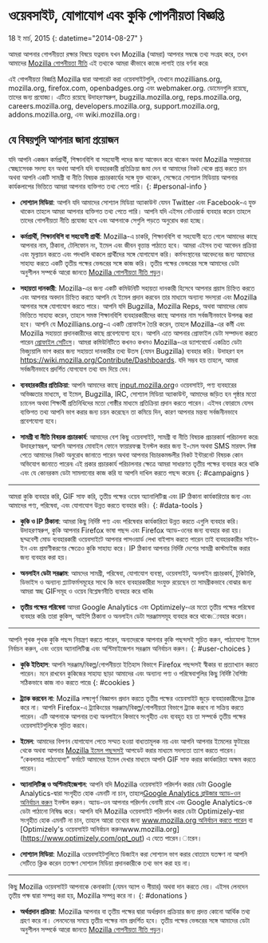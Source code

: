 # ওয়েবসাইট, যোগাযোগ এবং কুকি গোপনীয়তা বিজ্ঞপ্তি

18 ই মার্চ, 2015
{: datetime="2014-08-27" }

আমরা আপনার গোপনীয়তা রক্ষার বিষয়ে যত্নবান৷ যখন Mozilla (আমরা) আপনার সম্বন্ধে তথ্য সংগ্রহ করে, তখন আমাদের [Mozilla গোপনীয়তা নীতি](https://www.mozilla.org/privacy/) এই তথ্যকে আমরা কীভাবে কাজে লাগাই তার বর্ণনা করে৷

 এই গোপনীয়তা বিজ্ঞপ্তি Mozilla দ্বারা আপারেট করা ওয়েবসাইটগুলি, যেখানে mozillians.org, mozilla.org, firefox.com, openbadges.org এবং webmaker.org. ডোমেনগুলি রয়েছে, তাদের জন্য প্রযোজ্য। এটিতে রয়েছে উদাহরণস্বরুপ, bugzilla.mozilla.org, reps.mozilla.org, careers.mozilla.org, developers.mozilla.org, support.mozilla.org, addons.mozilla.org, এবং wiki.mozilla.org।

## যে বিষয়গুলি আপনার জানা প্রয়োজন

যদি আপনি একজন কর্মপ্রার্থী, শিক্ষানবিশি বা সহযোগী পদের জন্য আবেদন করে থাকেন অথবা Mozilla সম্প্রদায়ের স্বেচ্ছাসেবক সদস্য হন অথবা আপনি যদি ব্যবহারকারী প্রতিক্রিয়া জমা দেন বা আমাদের নিকট থেকে প্রাপ্ত করতে চান অথবা আপনি একটি সামগ্রী বা নীতি বিষয়ক প্রচারকার্যের সঙ্গে যুক্ত থাকেন, সেক্ষেত্রে সোশ্যাল মিডিয়ায় আপনার কার্যকলাপের ভিত্তিতে আমরা আপনার ব্যক্তিগত তথ্য পেতে পারি। 
{: #personal-info }

* **সোশ্যাল মিডিয়া**: আপনি যদি আমাদের সোশ্যাল মিডিয়া অ্যাকাউন্ট যেমন Twitter এবং Facebook-এ যুক্ত থাকেন তাহলে আমরা আপনার ব্যক্তিগত তথ্য পেতে পারি। আপনি যদি এইসব নেটওয়ার্ক ব্যবহার করেন তাহলে তাদের গোপনীয়তা নীতি প্রযোজ্য হবে এবং আপনাকে সেগুলি পড়তে অনুরোধ করা হচ্ছে।  

* **কর্মপ্রার্থী, শিক্ষানবিশি বা সহযোগী প্রার্থী**: Mozilla-এ চাকরি, শিক্ষানবিশি বা সহযোগী হতে গেলে আমাদের কাছে আপনার নাম, ঠিকানা, টেলিফোন নং, ইমেল এবং জীবন বৃত্তান্ত পাঠাতে হবে। আমরা এইসব তথ্য আবেদন প্রক্রিয়া এবং মূল্যায়ন করতে এবং পদখালি থাকলে প্রার্থীদের সঙ্গে যোগাযোগ করি। কর্মসংস্থানের আবেদনের জন্য আমাদের সাহায্য করতে একটি তৃতীয় পক্ষের ভেন্ডরের সঙ্গে কাজ করি। তৃতীয় পক্ষের ভেন্ডরের সঙ্গে আমাদের ডেটা অনুশীলন সম্পর্কে আরো জানতে [Mozilla গোপনীয়তা নীতি পড়ুন](https://www.mozilla.org/privacy/)।

* **সহায়তা দানকারী**: Mozilla-এর জন্য একটি কমিউনিটি সহায়তা দানকারী হিসেবে আপনার প্রয়াস চিহ্নিত করতে এবং আপনার অবদান চিহ্নিত করতে আপনি যে ইমেল প্রদান করবেন তার মাধ্যমে অন্যান্য সদস্যরা এবং  Mozilla আপনার সঙ্গে যোগাযোগ করতে পারে। আপনি যদি Bugzilla, Mozilla Reps,  অথবা আমাদের কোড ভিত্তিতে সাহায্য করেন, তাহলে সমস্ত শিক্ষানবিশি ব্যবহারকারীদের কাছে আপনার নাম সর্বজনীনভাবে উপলব্ধ করা হবে। আপনি যে Mozillians.org-এ একটি প্রোফাইল তৈরি করেন, তাহলে Mozilla-এর কর্মী এবং Mozilla সহায়তা প্রদানকারীদের কাছে প্রবেশযোগ্য হবে। আপনি এতে আপনার প্রোফাইল ডেটা সম্পাদনা করতে পারেন [প্রোফাইল সেটিংস](https://mozillians.org/user/edit)। আমরা কমিউনিটিতে কখনও কখনও Mozilla-এর ড্যাশবোর্ডে একত্রিত ডেটা ভিজ্যুয়ালি ভাগ করার জন্য সহায়তা দানকারীর তথ্য উতস (যেমন Bugzilla)  ব্যবহার করি। উদাহরণ হল <https://wiki.mozilla.org/Contribute/Dashboards>. যদি সম্ভব হয় তাহলে, আমরা সর্বজনীনভাবে প্রদর্শিত যোগযোগ তথ্য বাদ দিয়ে দেব।

* **ব্যবহারকারীর প্রতিক্রিয়া**:  আপনি আমাদের কাছে [input.mozilla.org](https://input.mozilla.org/)ও ওয়েবসাইট, পণ্য ব্যবহারের অভিজ্ঞতার মাধ্যমে, বা ইমেল, Bugzilla, IRC, সোশ্যাল মিডিয়া অ্যাকাউন্ট, আমাদের জড়িত হন পৃষ্ঠার মতো চ্যানেল অথবা শিক্ষার্থী প্রতিনিধিদের মতো গোষ্ঠীর মাধ্যমে প্রতিক্রিয়া প্রদান করতে পারেন। এইসব ফোরামে যেসব ব্যক্তিগত তথ্য আপনি ভাগ করার জন্য চয়ন করেছেন তা কমিয়ে দিন, কারণ আপনার মন্তব্য সর্বজনীনভাবে প্রবেশযোগ্য হবে।

* **সামগ্রী বা নীতি বিষয়ক প্রচারকার্য**: আমাদের বেশ কিছু ওয়েবসাইট, সামগ্রী বা নীতি বিষয়ক প্রচারকার্য পরিচালনা করে৷ উদাহরণস্বরূপ, আপনি আপনার মোবাইল ফোনে ফায়ারফক্স ইনস্টল করার জন্য ই-মেল অথবা SMS মারফৎ লিঙ্ক পেতে আমাদের নিকট অনুরোধ জানাতে পারেন অথবা আপনার বিচারকমন্ডলীর নিকট ইন্টারনেট বিষয়ক কোন অভিযোগ জানাতে পারেন৷ এই প্রকার প্রচারকার্য পরিচালনার ক্ষেত্রে আমরা সাধারণত তৃতীয় পক্ষের ব্যবহার করে থাকি এবং যে কোনরকম ডেটা সামলানোর কাজ করি যা আপনি দাখিল করতে পছন্দ করেন৷
{: #campaigns }

---------------------------------------

আমরা কুকি ব্যবহার করি, GIF সাফ করি, তৃতীয় পক্ষের ওয়েব অ্যানালিটিক্স এবং IP ঠিকানা কার্যকারিতার জন্য এবং আমাদের পণ্য, পরিষেবা, এবং যোগাযোগ উন্নত করতে ব্যবহার করি। 
{: #data-tools }

* **কুকি ও IP ঠিকানা**: আমরা কিছু নির্দিষ্ট পণ্য এবং পরিষেবার কার্যকারিতা উন্নত করতে এগুলি ব্যবহার করি। উদাহরণস্বরুপ, কুকি আপনার Firefox ভাষা পছন্দ এবং Firefox অ্যাড-ওনের জন্য ব্যবহার করা হয়। ছদ্মবেশী মোড ব্যবহারকারী ওয়েবসাইটে আপনার পাসওয়ার্ড লেখা বাইপাস করতে পারেন তাই ব্যবহারকারীর সাইন-ইন এবং প্রমাণীকরণের ক্ষেত্রেও কুকি সাহায্য করে।   IP ঠিকানা আপনার নির্দিষ্ট দেশের সামগ্রী কাস্টমাইজ করার জন্য ব্যবহার করা হয়।

* **অনলাইন ডেটা সরঞ্জাম**: আমদের সামগ্রী, পরিষেবা, যোগাযোগ ব্যবস্থা, ওয়েবসাইট, অনলাইন প্রচারকার্য, টুকিটাকি, ডিভাইস ও অন্যান্য প্ল্যাটফর্মসমূহের সাথে কি ভাবে ব্যবহারকারীরা সংযুক্ত রয়েছেন তা সামগ্রীকভাবে বোঝার জন্য আমরা স্বচ্ছ GIFসমূহ ও ওয়েব বিশ্লেষণনীতি ব্যবহার করে থাকি৷

* **তৃতীয় পক্ষের পরিষেবা** আমরা Google Analytics এবং Optimizely-এর মতো তৃতীয় পক্ষের পরিষেবা ব্যবহার করি৷ তারা কুকিস, আইপি ঠিকানা ও অনলাইন ডেটা সরঞ্জামসমূহ ব্যবহার করে থাকে৷্যবহার করেন।  

---------------------------------------

আপনি পৃথক পৃথক কুকি পছন্দ নিয়ন্ত্রণ করতে পারেন, অন্যদেরকে আপনার কুকি পছন্দসই সূচিত করুন, পাঠ্যযোগ্য ইমেল নির্বাচন করুন, এবং ওয়েব অ্যানালিটিক্স এবং অপ্টিমাইজেশন সরঞ্জাম অনির্বাচন করুন। 
{: #user-choices }

* **কুকি ইতিহাস**:  আপনি সরঞ্জাম/বিকল্প/গোপনীয়তা ইতিহাস বিভাগে Firefox পছন্দসই স্বীকার বা প্রত্যাখ্যান করতে পারেন। মনে রাখবেন কুকিজের সাহায্য ছাড়া আমাদের এবং অন্যান্য পণ্য ও পরিষেবাগুলির কিছু নির্দিষ্ট বৈশিষ্ট্য সঠিকভাবে কাজ নাও করতে পারে৷ 
{: #cookies }

* **ট্র্যাক করবেন না**: Mozilla লক্ষ্যপূর্ণ বিজ্ঞাপন প্রদান করতে তৃতীয় পক্ষের ওয়েবসাইট জুড়ে ব্যবহারকারীদের ট্র্যাক করে না।  আপনি Firefox-এ ট্র্যাকিংয়ের সরঞ্জাম/বিকল্প/গোপনীয়তা বিভাগে ট্র্যাক করবে না সক্রিয় করতে পারেন। এটি আপনাকে আপনার তথ্য অনলাইনে কিভাবে সংগৃহীত এবং ব্যবহৃত হয় তা সম্পর্কে তৃতীয় পক্ষের ওয়েবসাইটগুলিকে সূচিত করবে।  

* **ইমেল**: আমাদের বিপণন যোগাযোগ পেতে সম্মত হওয়া বাধ্যতামূলক নয় এবং আপনি আপনার ইমেলের ফুটারের থেকে অথবা আপনার [Mozilla ইমেল পছন্দসই](https://www.mozilla.org/newsletter/recovery/) আপডেট করার মাধ্যমে সদস্যতা ত্যাগ করতে পারেন। “কেবলমাত্র পাঠ্যযোগ্য” ফর্মাটে আমাদের ইমেল দেখার মাধ্যমে আপনি GIF সাফ করার কার্যকারিতা অক্ষম করতে পারেন।  

* **অ্যানালিটিক্স ও অপ্টিমাইজেশান**: আপনি যদি Mozilla ওয়েবসাইট পরিদর্শন করার ডেটা Google Analytics-দ্বারা সংগৃহীত হোক এমনটি না চান, তাহলে[Google Analytics ব্রাউজার অ্যাড-ওন অনির্বাচন করুন](https://tools.google.com/dlpage/gaoptout) ইনস্টল করুন। অ্যাড-ওন আপনার পরিদর্শন বেনামী রাখে এবং Google Analytics-কে ডেটা পাঠানো নিষিদ্ধ করে।
আপনি যদি Mozilla ওয়েবসাইট পরিদর্শন করার ডেটা Optimizely-দ্বারা সংগৃহীত হোক এমনটি না চান, তাহলে আরো তথ্যের জন্য [www.mozilla.org অনির্বাচন করতে পারেন](https://www.mozilla.org/?optimizely_opt_out=true) বা [Optimizely's ওয়েবসাইট অনির্বাচন করুনwww.mozilla.org] (https://www.optimizely.com/opt_out) এ যেতে পারেন।ারেন। 

* **সোশ্যাল মিডিয়া**: Mozilla ওয়েবসাইটগুলিতে ডিজাইন করা সোশ্যাল ভাগ করার বোতামে যতক্ষণ না আপনি সেটিতে ক্লিক করেন ততক্ষণ সোশ্যাল মিডিয়া প্রদানকারীকে তথ্য ভাগ করা হয় না।

---------------------------------------

কিছু Mozilla ওয়েবসাইট আপনাকে কেনাকাটা (যেমন অ্যাপ ও গীয়ার) অথবা দান করতে দেয়। এইসব লেনদেন তৃতীয় পক্ষ দ্বারা সম্পন্ন করা হয়, Mozilla সম্পন্ন করে না। 
{: #donations }

* **অর্থপ্রদান প্রক্রিয়া**:   Mozilla আপনার বা তৃতীয় পক্ষের দ্বারা অর্থপ্রদান প্রক্রিয়ার জন্য প্রদত্ত কোনো আর্থিক তথ্য গ্রহণ করে না। লেনদেনের সময়ে তৃতীয় পক্ষের নাম প্রদর্শিত হবে।  তৃতীয় পক্ষের ভেন্ডরের সঙ্গে আমাদের ডেটা অনুশীলন সম্পর্কে আরো জানতে [Mozilla গোপনীয়তা নীতি পড়ুন](https://www.mozilla.org/privacy/)।  
